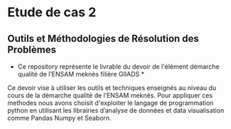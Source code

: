 # Etude de cas 2
## Outils et Méthodologies de Résolution des Problèmes

* Ce repository représente le livrable du devoir de l'élément démarche qualité de l’ENSAM meknès filière GIIADS *

Ce devoir vise à utiliser les outils et techniques enseignés au niveau du cours de la démarche qualité de l’ENSAM meknès.
Pour appliquer ces methodes nous avons choisit d'exploiter le langage de programmation python en utilisant les librairies d’analyse de données et data 
visualisation comme Pandas Numpy et Seaborn.


